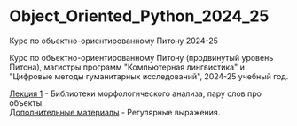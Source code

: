 # Object_Oriented_Python_2024_25
Курс по объектно-ориентированному Питону 2024-25

Курс по объектно-ориентированному Питону (продвинутый уровень Питона), магистры программ "Компьютерная лингвистика" и "Цифровые методы гуманитарных исследований", 2024-25 учебный год.

[Лекция 1](https://github.com/klyshinsky/Object_Oriented_Python_2023_24/blob/main/lecture_20230905.ipynb) - Библиотеки морфологического анализа, пару слов про объекты.  
[Дополнительные материалы](https://github.com/klyshinsky/Object_Oriented_Python_2023_24/blob/main/prereq_20230905_regexp.ipynb) - Регулярные выражения.
